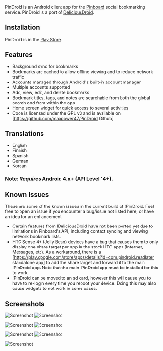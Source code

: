 PinDroid is an Android client app for the [Pinboard](http://pinboard.in ) social bookmarking service.  PinDroid is a port of [DeliciousDroid](http://code.google.com/p/deliciousdroid/).

## Installation ##

PinDroid is in the [Play Store](https://market.android.com/details?id=com.pindroid).

## Features ##

  * Background sync for bookmarks
  * Bookmarks are cached to allow offline viewing and to reduce network traffic
  * Accounts managed through Android's built-in account manager
  * Multiple accounts supported
  * Add, view, edit, and delete bookmarks
  * Bookmark titles, tags, and notes are searchable from both the global search and from within the app
  * Home screen widget for quick access to several activities
  * Code is licensed under the GPL v3 and is available on [https://github.com/maxpower47/PinDroid Github]

## Translations ##
  * English
  * Finnish
  * Spanish
  * German
  * Korean

### Note: _Requires_ Android 4.x+ (API Level 14+). ###

## Known Issues ##

These are some of the known issues in the current build of !PinDroid.  Feel free to open an issue if you encounter a bug/issue not listed here, or have an idea for an enhancement.

  * Certain features from !DeliciousDroid have not been ported yet due to limitations in Pinboard's API, including contact syncing and viewing network bookmark lists.
  * HTC Sense 4+ (Jelly Bean) devices have a bug that causes them to only display one share target per app in the stock HTC apps (Internet, Messages, etc).  As a workaround, there is a [https://play.google.com/store/apps/details?id=com.pindroid.readlater standalone app] to add the share target and forward it to the main !PinDroid app.  Note that the main !PinDroid app must be installed for this to work.
  * !PinDroid can be moved to an sd card, however this will cause you to have to re-login every time you reboot your device.  Doing this may also cause widgets to not work in some cases.

## Screenshots ##

![Screenshot](http://i.imgur.com/8Zcr2z1l.png)  ![Screenshot](http://i.imgur.com/RU2K2rSl.png)

![Screenshot](http://i.imgur.com/RBCoxicl.png)  ![Screenshot](http://i.imgur.com/HqtmkHUl.png)

![Screenshot](http://i.imgur.com/pgcpb1Dl.png)  ![Screenshot](http://i.imgur.com/8kh0qa6l.png)

![Screenshot](http://i.imgur.com/v9tkqZ3l.jpg) 
